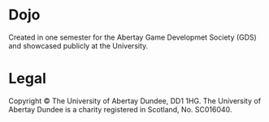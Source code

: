 Dojo
====
Created in one semester for the Abertay Game Developmet Society (GDS) and showcased publicly at the University.

Legal
=====
Copyright © The University of Abertay Dundee, DD1 1HG. The University of Abertay Dundee is a charity registered in Scotland, No. SC016040.
